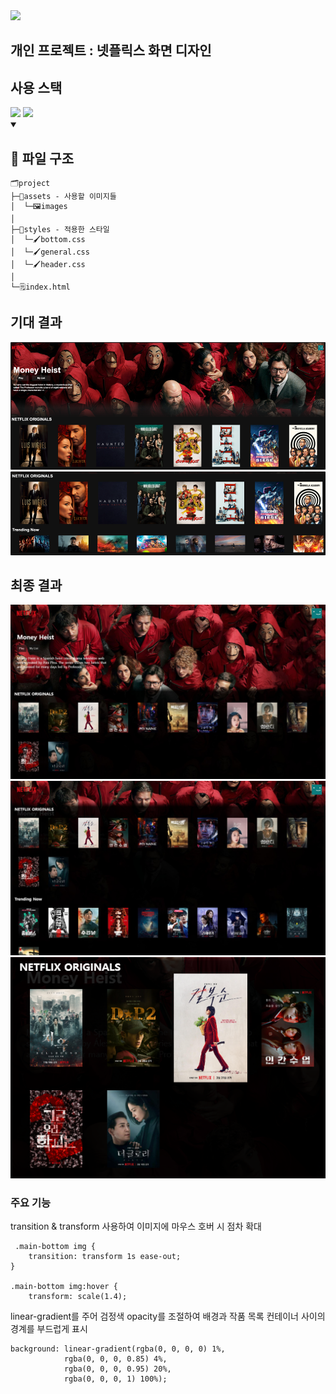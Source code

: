 <img src="https://capsule-render.vercel.app/api?type=waving&color=auto&height=200&section=header&text=childevnote&fontSize=90" />
<h2>개인 프로젝트 : 넷플릭스 화면 디자인</h2>
<summary><h2>사용 스택</h2></summary> 
<div>
<img src="https://img.shields.io/badge/HTML5-E34F26?style=flat&logo=HTML5&logoColor=white" />
	<img src="https://img.shields.io/badge/CSS3-1572B6?style=flat&logo=CSS3&logoColor=white" />
</div>

<details open>
<summary><h2>📂 파일 구조</h2></summary>
<div markdown="1">


```
🗂️project
├─📂assets - 사용할 이미지들
│  └─🖼️images
│ 
├─📂styles - 적용한 스타일
│  └─🖌️bottom.css
│  └─🖌️general.css
│  └─🖌️header.css
│ 
└─🗒️index.html
```

</div>
</details>

<summary><h2>기대 결과</h2></summary>
<img src="2.png">
<img src="1.png">

<summary><h2>최종 결과</h2></summary>
<img src="c1.jpeg">
<img src="c2.jpg">
<img src="hover.png">

<h3>주요 기능</h3>

<summary> transition & transform 사용하여 이미지에 마우스 호버 시 점차 확대 </summary>
 
```  
 .main-bottom img {
    transition: transform 1s ease-out;
}

.main-bottom img:hover {
    transform: scale(1.4);
```

<summary> linear-gradient를 주어 검정색 opacity를 조절하여 배경과 작품 목록 컨테이너 사이의 경계를 부드럽게 표시 </summary>
 
```  
background: linear-gradient(rgba(0, 0, 0, 0) 1%,
            rgba(0, 0, 0, 0.85) 4%,
            rgba(0, 0, 0, 0.95) 20%,
            rgba(0, 0, 0, 1) 100%);
```


